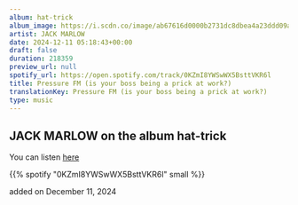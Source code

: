```yaml
---
album: hat-trick
album_image: https://i.scdn.co/image/ab67616d0000b2731dc8dbea4a23ddd09a306585
artist: JACK MARLOW
date: 2024-12-11 05:18:43+00:00
draft: false
duration: 218359
preview_url: null
spotify_url: https://open.spotify.com/track/0KZmI8YWSwWX5BsttVKR6l
title: Pressure FM (is your boss being a prick at work?)
translationKey: Pressure FM (is your boss being a prick at work?)
type: music
---
```


## JACK MARLOW on the album hat-trick

You can listen [here](https://open.spotify.com/track/0KZmI8YWSwWX5BsttVKR6l)

{{% spotify "0KZmI8YWSwWX5BsttVKR6l" small %}}

added on December 11, 2024
